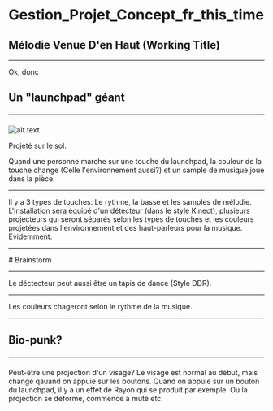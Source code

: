 # Gestion_Projet_Concept_fr_this_time

## Mélodie Venue D'en Haut (Working Title)
<hr>
Ok, donc


## **Un "launchpad" géant**<hr>
![alt text](https://m.media-amazon.com/images/I/81W2-6gvkqL._AC_SX425_.jpg "Logo Title Text 1")

Projeté sur le sol.

Quand une personne marche sur une touche du launchpad, la couleur de la touche change (Celle l'environnement aussi?) et un sample de musique joue dans la pièce. 
<hr>
Il y a 3 types de touches: Le rythme, la basse et les samples de mélodie. L'installation sera équipé d'un détecteur (dans le style Kinect), plusieurs projecteurs qui seront séparés selon les types de touches et les couleurs projetées dans l'environnement et des haut-parleurs pour la musique. Évidemment.<hr>
# Brainstorm<hr>
Le déctecteur peut aussi être un tapis de dance (Style DDR).<hr>
Les couleurs chageront selon le rythme de la musique.<hr>


## **Bio-punk?**<hr>
 Peut-être une projection d'un visage?
Le visage est normal au début, mais change qauand on appuie sur les boutons.
Quand on appuie sur un bouton du launchpad, il y a un effet de Rayon qui se produit par exemple. Ou la projection se déforme, commence à muté etc.
